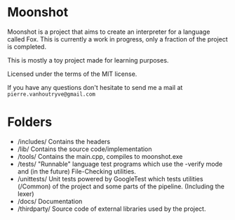 # Moonshot
Moonshot is a project that aims to create an interpreter for a language called Fox.
This is currently a work in progress, only a fraction of the project is completed.

This is mostly a toy project made for learning purposes.

Licensed under the terms of the MIT license. 

If you have any questions don't hesitate to send me a mail at `pierre.vanhoutryve@gmail.com`

# Folders

* /includes/ Contains the headers
* /lib/ Contains the source code/implementation
* /tools/ Contains the main.cpp, compiles to moonshot.exe
* /tests/ "Runnable" language test programs which use the -verify mode and (in the future) File-Checking utilities.
* /unittests/ Unit tests powered by GoogleTest which tests utilities (/Common) of the project and some parts of the pipeline. (Including the lexer)
* /docs/ Documentation
* /thirdparty/ Source code of external libraries used by the project.
